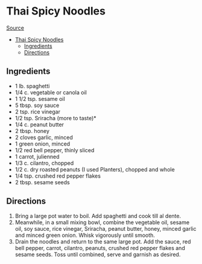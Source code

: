 # Thai Spicy Noodles

[Source](https://lifemadesimplebakes.com/20-minute-spicy-thai-noodle-bowls/)

- [Thai Spicy Noodles](#thai-spicy-noodles)
  - [Ingredients](#ingredients)
  - [Directions](#directions)

## Ingredients

- 1 lb. spaghetti
- 1/4 c. vegetable or canola oil
- 1 1/2 tsp. sesame oil
- 5 tbsp. soy sauce
- 2 tsp. rice vinegar
- 1/2 tsp. Sriracha (more to taste)*
- 1/4 c. peanut butter
- 2 tbsp. honey
- 2 cloves garlic, minced
- 1 green onion, minced
- 1/2 red bell pepper, thinly sliced
- 1 carrot, julienned
- 1/3 c. cilantro, chopped
- 1/2 c. dry roasted peanuts (I used Planters), chopped and whole
- 1/4 tsp. crushed red pepper flakes
- 2 tbsp. sesame seeds

## Directions

1. Bring a large pot water to boil. Add spaghetti and cook till al dente.
1. Meanwhile, in a small mixing bowl, combine the vegetable oil, sesame oil, soy sauce, rice vinegar, Sriracha, peanut butter, honey, minced garlic and minced green onion. Whisk vigorously until smooth.
1. Drain the noodles and return to the same large pot. Add the sauce, red bell pepper, carrot, cilantro, peanuts, crushed red pepper flakes and sesame seeds. Toss until combined, serve and garnish as desired.
